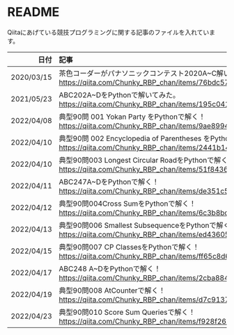 # README
Qiitaにあげている競技プログラミングに関する記事のファイルを入れています。

| 日付 | 記事 |
|--:|:--|
|2020/03/15|茶色コーダーがパナソニックコンテスト2020A~C解いてみた<br>https://qiita.com/Chunky_RBP_chan/items/76bdc57f80899dfa142e|
|2021/05/23|ABC202A~DをPythonで解いてみた。<br>https://qiita.com/Chunky_RBP_chan/items/195c04113ab442ae9134|
|2022/04/08|典型90問 001 Yokan Party をPythonで解く！<br>https://qiita.com/Chunky_RBP_chan/items/9ae8994fb233cde0ab5b|
|2022/04/10|典型90問 002 Encyclopedia of Parentheses をPythonで解く！<br>https://qiita.com/Chunky_RBP_chan/items/2441b14134312cff32c1|
|2022/04/10|典型90問003 Longest Circular RoadをPythonで解く！<br>https://qiita.com/Chunky_RBP_chan/items/51f8436d8d5533215928|
|2022/04/11|ABC247A~DをPythonで解く！<br>https://qiita.com/Chunky_RBP_chan/items/de351c5a289c78d7a1b7|
|2022/04/12|典型90問004Cross SumをPythonで解く！<br>https://qiita.com/Chunky_RBP_chan/items/6c3b8bc4ae7de5531690|
|2022/04/13|典型90問006 Smallest SubsequenceをPythonで解く！<br>https://qiita.com/Chunky_RBP_chan/items/ed43605c2857bf17ce97
|2022/04/15|典型90問007 CP ClassesをPythonで解く！<br>https://qiita.com/Chunky_RBP_chan/items/ff65c8d64f296730e56e|
|2022/04/17|ABC248 A~DをPythonで解く！<br>https://qiita.com/Chunky_RBP_chan/items/2cba88432633452b1512|
|2022/04/19|典型90問008 AtCounterで解く！<br>https://qiita.com/Chunky_RBP_chan/items/d7c91371de2fc44f52d5|
|2022/04/23|典型90問010 Score Sum Queriesで解く！<br>https://qiita.com/Chunky_RBP_chan/items/f928f2621058f8d08f77|
